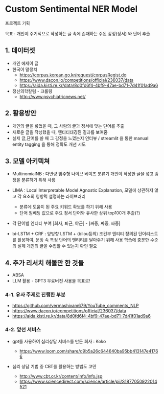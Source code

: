 # Custom Sentimental NER Model

프로젝트 기획

목표 : 개인이 주기적으로 작성하는 글 속에 존재하는 주된 감정(정서) 와 단어 추출

## 1. 데이터셋

- 개인 에세이 글
- 한국어 말뭉치
  - https://corpus.korean.go.kr/request/corpusRegist.do
  - https://www.dacon.io/competitions/official/236037/data
  - https://aida.kisti.re.kr/data/8d0fd6f4-4bf9-47ae-bd71-7d41f01ad9a6
- 정신의학칼럼 - 크롤링
  - http://www.psychiatricnews.net/


## 2. 활용방안
  - 개인의 글을 넣었을 때, 그 사람의 글과 정서에 맞는 단어를 추출
  - 새로운 글을 작성했을 때, 엔티티태깅된 결과를 보여줌
  - 실제 글,단어를 쓸 때 그 감정을 느꼈는지 인터뷰 / streamlit 을 통한 manual entity tagging 을 통해 정확도 개선 시도

## 3. 모델 아키텍쳐

  - MultinomialNB : 다변량 범주형 나이브 베이즈 분류기
    개인이 작성한 글을 넣고 감정을 분류하기 위해 사용
  - LIMA : Local Interpretable Model Agnostic Explanation, 모델에 상관하지 않고 각 요소의 영향력 설명하는 라이브러리
    - 분류에 도움이 된 주요 키워드 확보를 하기 위해 사용
    - 단어 임베딩 값으로 주요 정서 단어와 유사한 상위 top100개 추출(?)
  
  - 각 단어별 엔티티 부여
    [회사, 퇴근, 야근] - [짜증, 짜증, 짜증]
  - bi-LSTM + CRF : 양방향 LSTM + (bilou등의) 조건부 엔티티
    정의된 단어리스트를 활용하여, 문장 속 특정 단어의 엔티티를 달아주기 위해 사용
    학습에 충분한 수준의 실제 개인의 글을 수집할 수 있는지 확인 필요

## 4. 추가 리서치 해볼만 한 것들

  - ABSA 
  - LLM 활용 - GPT3 무료버전 사용을 목표로!

### 4-1. 유사 주제로 진행한 부분

  - https://github.com/vermashivam679/YouTube_comments_NLP
  - https://www.dacon.io/competitions/official/236037/data
  - https://aida.kisti.re.kr/data/8d0fd6f4-4bf9-47ae-bd71-7d41f01ad9a6

### 4-2. 앞선 서비스

  - gpt를 사용하여 심리상담 서비스를 만든 회사 : Koko
    - https://www.loom.com/share/d9b5a26c644640ba95bb413147e41766

  - 심리 상담 기법 중 CBT를 활용하는 방법도 고민
    - http://www.cbt.or.kr/content/info/info.jsp
    - https://www.sciencedirect.com/science/article/pii/S1877050922014521
